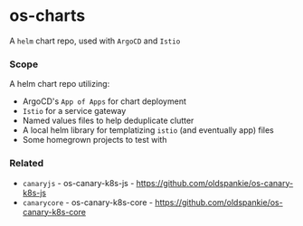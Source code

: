 # os-charts

A `helm` chart repo, used with `ArgoCD` and `Istio`

### Scope
A helm chart repo utilizing:
- ArgoCD's `App of Apps` for chart deployment
- `Istio` for a service gateway
- Named values files to help deduplicate clutter
- A local helm library for templatizing `istio` (and eventually app) files
- Some homegrown projects to test with

### Related
- `canaryjs` - os-canary-k8s-js - https://github.com/oldspankie/os-canary-k8s-js
- `canarycore` - os-canary-k8s-core - https://github.com/oldspankie/os-canary-k8s-core